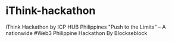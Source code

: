 # iThink-hackathon
iThink Hackathon by ICP HUB Philippines "Push to the Limits” – A nationwide #Web3 Philippine Hackathon By Blockseblock
